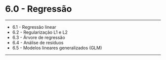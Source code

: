 # 6.0 - Regressão
---

* 6.1 - Regressão linear
* 6.2 - Regularização L1 e L2
* 6.3 - Árvore de regressão
* 6.4 - Análise de resíduos
* 6.5 - Modelos lineares generalizados (GLM)

---
